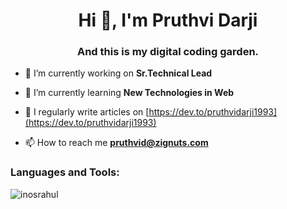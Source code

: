 <h1 align="center">Hi 👋, I'm Pruthvi Darji</h1>
<h3 align="center">And this is my digital coding garden.</h3>

- 🔭 I’m currently working on **Sr.Technical Lead**

- 🌱 I’m currently learning **New Technologies in Web**

- 📝 I regularly write articles on [https://dev.to/pruthvidarji1993](https://dev.to/pruthvidarji1993)

- 📫 How to reach me **pruthvid@zignuts.com**


<h3 align="left">Languages and Tools:</h3>
<p align="left">

  
</p>

<p><img align="center" src="https://github-readme-stats.vercel.app/api/top-langs?username=pruthvidarji1993&show_icons=true&locale=en&layout=compact" alt="inosrahul" /></p>
